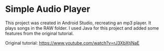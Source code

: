 # Simple Audio Player

This project was created in Android Studio, recreating an mp3 player. It plays songs in the RAW folder.
I used Java for this project and added some features from the original tutorial.

Original tutorial:
https://www.youtube.com/watch?v=rJ3XbXtjNaE
